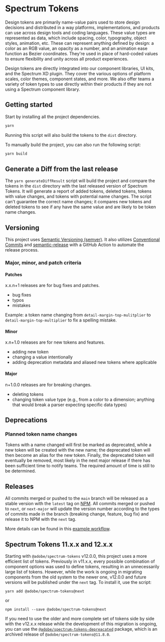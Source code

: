 # Spectrum Tokens

Design tokens are primarily name-value pairs used to store design decisions and distributed in a way platforms, implementations, and products can use across design tools and coding languages. These value types are represented as data, which include spacing, color, typography, object styles, animation, etc. These can represent anything defined by design: a color as an RGB value, an opacity as a number, and an animation ease function as Bezier coordinates. They're used in place of hard-coded values to ensure flexibility and unity across all product experiences.

Design tokens are directly integrated into our component libraries, UI kits, and the Spectrum XD plugin. They cover the various options of platform scales, color themes, component states, and more. We also offer teams a variety of token types to use directly within their products if they are not using a Spectrum component library.

## Getting started

Start by installing all the project dependencies.

```bash
yarn
```

Running this script will also build the tokens to the `dist` directory.

To manually build the project, you can also run the following script:

```bash
yarn build
```

## Generate a Diff from the last release

The `yarn generateDiffResult` script will build the project and compare the tokens in the `dist` directory with the last released version of Spectrum Tokens. It will generate a report of added tokens, deleted tokens, tokens with value changes, and tokens with potential name changes. The script can't guarantee the correct name changes; it compares new tokens and deleted tokens to see if any have the same value and are likely to be token name changes.

## Versioning

This project uses [Semantic Versioning (semver)](https://semver.org/). It also utilizes [Conventional Commits](https://www.conventionalcommits.org/en/v1.0.0/) and [semantic-release](https://semantic-release.gitbook.io/semantic-release/) with a GitHub Action to automate the release process.

### Major, minor, and patch criteria

#### Patches

x.x.n+1 releases are for bug fixes and patches.

- bug fixes
- typos
- mistakes

Example: a token name changing from `detail-margin-top-mulitplier` to `detail-margin-top-multiplier` to fix a spelling mistake.

#### Minor

x.n+1.0 releases are for new tokens and features.

- adding new token
- changing a value intentionally
- adding deprecation metadata and aliased new tokens where applicable

#### Major

n+1.0.0 releases are for breaking changes.

- deleting tokens
- changing token value type (e.g., from a color to a dimension; anything that would break a parser expecting specific data types)

## Deprecations

### Planned token name changes

Tokens with a name changed will first be marked as deprecated, while a new token will be created with the new name; the deprecated token will then become an alias for the new token. Finally, the deprecated token will eventually be removed, most likely in the next major release if there has been sufficient time to notify teams. The required amount of time is still to be determined.

## Releases

All commits merged or pushed to the `main` branch will be released as a stable version with the `latest` tag on [NPM](https://www.npmjs.com/package/@adobe/spectrum-tokens?activeTab=versions). All commits merged or pushed to `next`, or `next-major` will update the version number according to the types of commits made in the branch (breaking change, feature, bug fix) and release it to NPM with the `next` tag.

More details can be found in this [example workflow](https://semantic-release.gitbook.io/semantic-release/recipes/release-workflow/distribution-channels).

## Spectrum Tokens 11.x.x and 12.x.x

Starting with `@adobe/spectrum-tokens` v12.0.0, this project uses a more efficient list of tokens. Previously in v11.x.x, every possible combination of component options was used to define tokens, resulting in an unnecessarily large list of tokens. However, while the work is ongoing in migrating components from the old system to the newer one, v12.0.0 and future versions will be published under the `next` tag. To install it, use the script:

```
yarn add @adobe/spectrum-tokens@next
```

or

```
npm install --save @adobe/spectrum-tokens@next
```

If you need to use the older and more complete set of tokens side by side with the v12.x.x release while the development of this migration is ongoing, you can use the [`@adobe/spectrum-tokens-depreacated`](https://www.npmjs.com/package/@adobe/spectrum-tokens-deprecated) package, which is an archived release of `@adobe/spectrum-tokens@11.8.0`.
